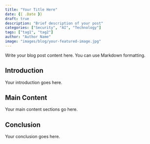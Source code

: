```yaml
---
title: "Your Title Here"
date: {{ .Date }}
draft: true
description: "Brief description of your post"
categories: ["Security", "AI", "Technology"]
tags: ["tag1", "tag2"]
author: "Author Name"
image: "images/blog/your-featured-image.jpg"
---
```


Write your blog post content here. You can use Markdown formatting.

## Introduction

Your introduction goes here.

## Main Content

Your main content sections go here.

## Conclusion

Your conclusion goes here. 
